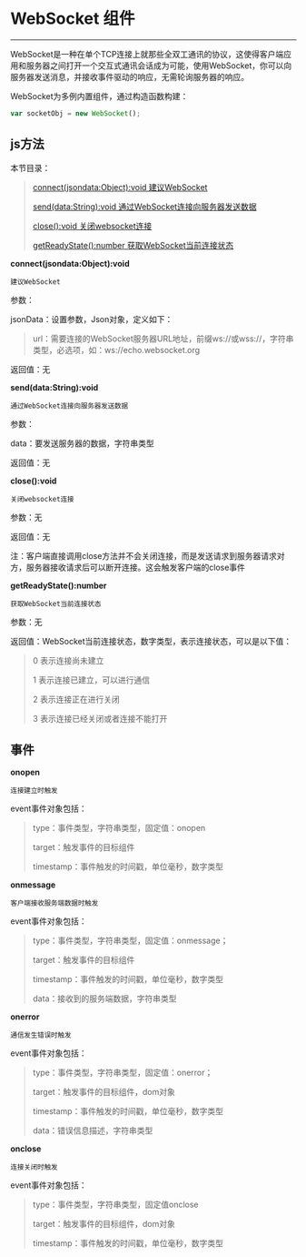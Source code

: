 #  WebSocket 组件

----------
WebSocket是一种在单个TCP连接上就那些全双工通讯的协议，这使得客户端应用和服务器之间打开一个交互式通讯会话成为可能，使用WebSocket，你可以向服务器发送消息，并接收事件驱动的响应，无需轮询服务器的响应。 

WebSocket为多例内置组件，通过构造函数构建：


```javascript
var socketObj = new WebSocket(); 
```


<h2 id="cid_1">js方法</h2>  

本节目录：

> [connect(jsondata:Object):void 建议WebSocket](#ff_0)
> 
> [send(data:String):void 通过WebSocket连接向服务器发送数据](#ff_1)
> 
> [close():void 关闭websocket连接](#ff_2)
> 
> [getReadyState():number 获取WebSocket当前连接状态](#ff_3)


<span id="ff_0">**connect(jsondata:Object):void**</span>  

<code>建议WebSocket</code>  

参数： 

jsonData：设置参数，Json对象，定义如下：  
> url：需要连接的WebSocket服务器URL地址，前缀ws://或wss://，字符串类型，必选项，如：ws://echo.websocket.org

 
返回值：无


<span id="ff_1">**send(data:String):void**</span>

<code>通过WebSocket连接向服务器发送数据</code>

参数：

data：要发送服务器的数据，字符串类型

返回值：无

<span id="ff_2">**close():void**</span>

<code>关闭websocket连接</code>

参数：无

返回值：无

注：客户端直接调用close方法并不会关闭连接，而是发送请求到服务器请求对方，服务器接收请求后可以断开连接。这会触发客户端的close事件


<span id="ff_3">**getReadyState():number**</span>

<code>获取WebSocket当前连接状态</code>

参数：无


返回值：WebSocket当前连接状态，数字类型，表示连接状态，可以是以下值：
> 0 表示连接尚未建立
> 
> 1 表示连接已建立，可以进行通信
> 
> 2 表示连接正在进行关闭
> 
> 3 表示连接已经关闭或者连接不能打开



<h2 id="cid_2">事件</h2> 

**onopen**

<code>连接建立时触发</code>

event事件对象包括：

> type：事件类型，字符串类型，固定值：onopen
> 
> target：触发事件的目标组件
> 
> timestamp：事件触发的时间戳，单位毫秒，数字类型


**onmessage**

<code>客户端接收服务端数据时触发</code>

event事件对象包括：

> type：事件类型，字符串类型，固定值：onmessage；
> 
> target：触发事件的目标组件
> 
> timestamp：事件触发的时间戳，单位毫秒，数字类型
> 
> data：接收到的服务端数据，字符串类型


**onerror**

<code>通信发生错误时触发</code>

event事件对象包括：

> type：事件类型，字符串类型，固定值：onerror；
> 
> target：触发事件的目标组件，dom对象
> 
> timestamp：事件触发的时间戳，单位毫秒，数字类型
> 
> data：错误信息描述，字符串类型


**onclose**

<code>连接关闭时触发</code>

event事件对象包括：

> type：事件类型，字符串类型，固定值onclose
> 
> target：触发事件的目标组件，dom对象
> 
> timestamp：事件触发的时间戳，单位毫秒，数字类型
